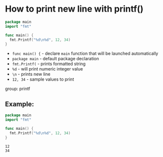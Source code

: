 # How to print new line with printf()

```go
package main
import "fmt"

func main() {
  fmt.Printf("%d\n%d", 12, 34)
}
```

- `func main() {` - declare `main` function that will be launched automatically
- `package main` - default package declaration
- `fmt.Printf(` - prints formatted string
- `%d` - will print numeric integer value
- `\n` - prints new line
- `12, 34` - sample values to print

group: printf

## Example: 
```go
package main
import "fmt"

func main() {
  fmt.Printf("%d\n%d", 12, 34)
}
```
```
12
34
```


